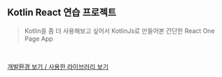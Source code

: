 ## Kotlin React 연습 프로젝트  

> Kotlin을 좀 더 사용해보고 싶어서 KotlinJs로 만들어본 간단한 React One Page App

<br/>

[개발환경 보기 / 사용한 라이브러리 보기](https://portfolio-y0711.github.io/2021_react_w_kotlinJs)

